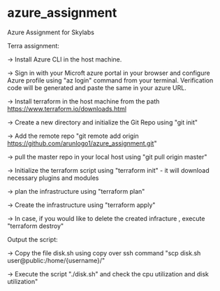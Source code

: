 # azure_assignment
Azure Assignment for Skylabs

Terra assignment:

-> Install Azure  CLI in the host machine.

->  Sign in with your Microft azure portal in your browser and configure Azure  profile using "az login" command from your terminal. Verification code will be generated and paste the same in your azure URL.

-> Install terraform in the host machine from the path https://www.terraform.io/downloads.html

-> Create a new directory and initialize the Git Repo using "git init"

-> Add the remote repo "git remote add origin https://github.com/arunlogo1/azure_assignment.git"

-> pull the master repo in your local host using "git pull origin master"

-> Initialize the terraform script using "terraform init" - it will download necessary plugins and modules

-> plan the infrastructure using "terraform plan"

-> Create the infrastructure using "terraform apply"

-> In case, if you would like to delete the created infracture , execute "terraform destroy"

Output the script:

-> Copy the file disk.sh using copy over ssh command "scp disk.sh user@public:/home/{username}/"

-> Execute the script "./disk.sh" and check the cpu utilization and disk utilization"
